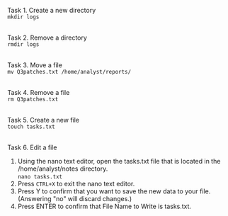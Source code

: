 Task 1. Create a new directory<br>
```mkdir logs```<br><br>

Task 2. Remove a directory<br>
```rmdir logs```<br><br>

Task 3. Move a file<br>
```mv Q3patches.txt /home/analyst/reports/```<br><br>

Task 4. Remove a file<br>
```rm Q3patches.txt```<br><br>

Task 5. Create a new file<br>
```touch tasks.txt```<br><br>

Task 6. Edit a file<br>
1. Using the nano text editor, open the tasks.txt file that is located in the /home/analyst/notes directory.<br>
```nano tasks.txt```<br>
2. Press ```CTRL+X``` to exit the nano text editor.<br>
3. Press Y to confirm that you want to save the new data to your file. (Answering "no" will discard changes.)<br>
4. Press ENTER to confirm that File Name to Write is tasks.txt.<br>

